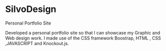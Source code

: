 # SilvoDesign
Personal Portfolio Site

Developed a personal portfolio site so that I can showcase my Graphic and  Web design work.
I made use of the CSS framework Boostrap, HTML , CSS ,JAVASCRIPT and Knockout.js.
